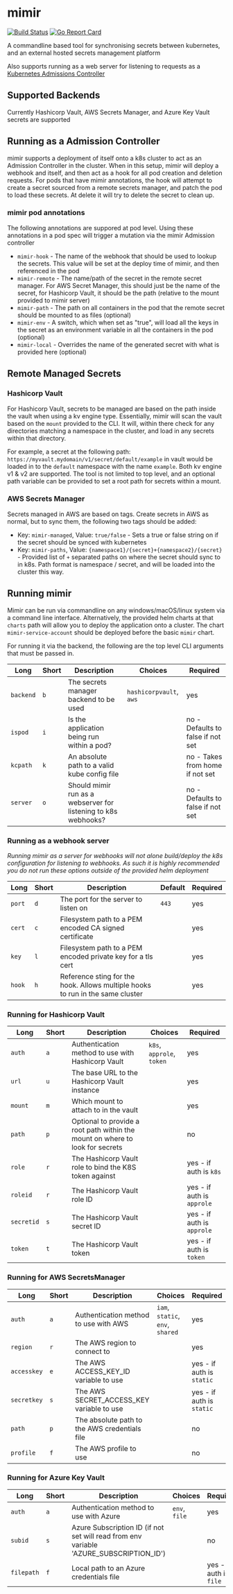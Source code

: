 # mimir

[![Build Status](https://travis-ci.org/marmotherder/mimir.svg?branch=master)](https://travis-ci.org/marmotherder/mimir)
[![Go Report Card](https://goreportcard.com/badge/github.com/marmotherder/mimir)](https://goreportcard.com/report/github.com/marmotherder/mimir)

A commandline based tool for synchronising secrets between kubernetes, and an external hosted secrets management platform

Also supports running as a web server for listening to requests as a [Kubernetes Admissions Controller](https://kubernetes.io/docs/reference/access-authn-authz/admission-controllers/)

## Supported Backends

Currently Hashicorp Vault, AWS Secrets Manager, and Azure Key Vault secrets are supported

## Running as a Admission Controller

mimir supports a deployment of itself onto a k8s cluster to act as an Admission Controller in the cluster. When in this setup, mimir will deploy a webhook and itself, and then act as a hook for all pod creation and deletion requests. For pods that have mimir annotations, the hook will attempt to create a secret sourced from a remote secrets manager, and patch the pod to load these secrets. At delete it will try to delete the secret to clean up.

### mimir pod annotations

The following annotations are suppored at pod level. Using these annotations in a pod spec will trigger a mutation via the mimir Admission controller

* `mimir-hook` - The name of the webhook that should be used to lookup the secrets. This value will be set at the deploy time of mimir, and then referenced in the pod
* `mimir-remote` - The name/path of the secret in the remote secret manager. For AWS Secret Manager, this should just be the name of the secret, for Hashicorp Vault, it should be the path (relative to the mount provided to mimir server)
* `mimir-path` - The path on all containers in the pod that the remote secret should be mounted to as files (optional)
* `mimir-env` - A switch, which when set as "true", will load all the keys in the secret as an environment variable in all the containers in the pod (optional)
* `mimir-local` - Overrides the name of the generated secret with what is provided here (optional)

## Remote Managed Secrets

### Hashicorp Vault

For Hashicorp Vault, secrets to be managed are based on the path inside the vault when using a kv engine type. Essentially, mimir will scan the vault based on the `mount` provided to the CLI. It will, within there check for any directories matching a namespace in the cluster, and load in any secrets within that directory.

For example, a secret at the following path: `https://myvault.mydomain/v1/secret/default/example` in vault would be loaded in to the `default` namespace with the name `example`. Both kv engine v1 & v2 are supported. The tool is not limited to top level, and an optional path variable can be provided to set a root path for secrets within a mount.

### AWS Secrets Manager

Secrets managed in AWS are based on tags. Create secrets in AWS as normal, but to sync them, the following two tags should be added:

* Key: `mimir-managed`, Value: `true/false` - Sets a true or false string on if the secret should be synced with kubernetes
* Key: `mimir-paths`, Value: `{namespace1}/{secret}+{namespace2}/{secret}` - Provided list of `+` separated paths on where the secret should sync to in k8s. Path format is namespace / secret, and will be loaded into the cluster this way.

## Running mimir

Mimir can be run via commandline on any windows/macOS/linux system via a command line interface. Alternatively, the provided helm charts at that `charts` path will allow you to deploy the application onto a cluster.
The chart `mimir-service-account` should be deployed before the basic `mimir` chart.

For running it via the backend, the following are the top level CLI arguments that must be passed in.

| Long      | Short | Description                                                    | Choices                 | Required                          |
| --------- | ----- | -------------------------------------------------------------- | ----------------------- | --------------------------------- |
| `backend` | `b`   | The secrets manager backend to be used                         | `hashicorpvault`, `aws` | yes                               |
| `ispod`   | `i`   | Is the application being run within a pod?                     |                         | no - Defaults to false if not set |
| `kcpath`  | `k`   | An absolute path to a valid kube config file                   |                         | no - Takes from home if not set   |
| `server`  | `o`   | Should mimir run as a webserver for listening to k8s webhooks? |                         | no - Defaults to false if not set |

### Running as a webhook server

*Running mimir as a server for webhooks will not alone build/deploy the k8s configuration for listening to webhooks. As such it is highly recommended you do not run these options outside of the provided helm deployment*

| Long      | Short | Description                                                                       | Default   | Required  |
| --------- | ----- | --------------------------------------------------------------------------------- | --------- | --------- |
| `port`    | `d`   | The port for the server to listen on                                              | `443`     | yes       |
| `cert`    | `c`   | Filesystem path to a PEM encoded CA signed certificate                            |           | yes       |
| `key`     | `l`   | Filesystem path to a PEM encoded private key for a tls cert                       |           | yes       |
| `hook`    | `h`   | Reference sting for the hook. Allows multiple hooks to run in the same cluster    |           | yes       |

### Running for Hashicorp Vault

| Long       | Short | Description                                                                   | Choices                   | Required                   |
| ---------- | ----- | ----------------------------------------------------------------------------- | ------------------------- | -------------------------- |
| `auth`     | `a`   | Authentication method to use with Hashicorp Vault                             | `k8s`, `approle`, `token` | yes                        |
| `url`      | `u`   | The base URL to the Hashicorp Vault instance                                  |                           | yes                        |
| `mount`    | `m`   | Which mount to attach to in the vault                                         |                           | yes                        |
| `path`     | `p`   | Optional to provide a root path within the mount on where to look for secrets |                           | no                         |
| `role`     | `r`   | The Hashicorp Vault role to bind the K8S token against                        |                           | yes - if auth is `k8s`     |
| `roleid`   | `r`   | The Hashicorp Vault role ID                                                   |                           | yes - if auth is `approle` |
| `secretid` | `s`   | The Hashicorp Vault secret ID                                                 |                           | yes - if auth is `approle` |
| `token`    | `t`   | The Hashicorp Vault token                                                     |                           | yes - if auth is `token`   |

### Running for AWS SecretsManager

| Long        | Short | Description                                   | Choices                          | Required                  |
| ----------- | ----- | --------------------------------------------- | -------------------------------- | ------------------------- |
| `auth`      | `a`   | Authentication method to use with AWS         | `iam`, `static`, `env`, `shared` | yes                       |
| `region`    | `r`   | The AWS region to connect to                  |                                  | yes                       |
| `accesskey` | `e`   | The AWS ACCESS_KEY_ID variable to use         |                                  | yes - if auth is `static` |
| `secretkey` | `s`   | The AWS SECRET_ACCESS_KEY variable to use     |                                  | yes - if auth is `static` |
| `path`      | `p`   | The absolute path to the AWS credentials file |                                  | no                        |
| `profile`   | `f`   | The AWS profile to use                        |                                  | no                        |

### Running for Azure Key Vault

| Long       | Short | Description                                                                            | Choices       | Required                |
| ---------- | ----- | -------------------------------------------------------------------------------------- | ------------- | ----------------------- |
| `auth`     | `a`   | Authentication method to use with Azure                                                | `env`, `file` | yes                     |
| `subid`    | `s`   | Azure Subscription ID (if not set will read from env variable 'AZURE_SUBSCRIPTION_ID') |               | no                      |
| `filepath` | `f`   | Local path to an Azure credentials file                                                |               | yes - if auth is `file` |
